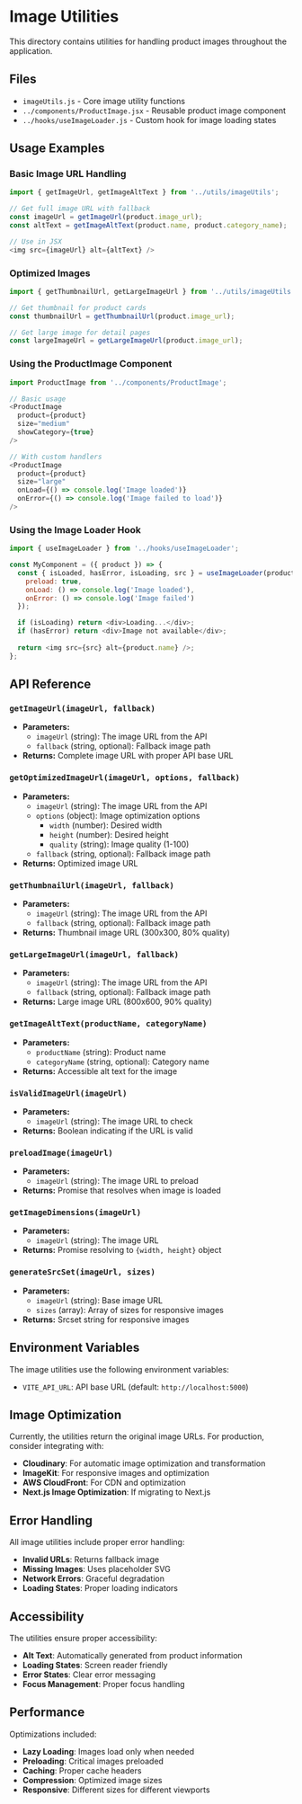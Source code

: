 # Image Utilities

This directory contains utilities for handling product images throughout the application.

## Files

- `imageUtils.js` - Core image utility functions
- `../components/ProductImage.jsx` - Reusable product image component
- `../hooks/useImageLoader.js` - Custom hook for image loading states

## Usage Examples

### Basic Image URL Handling

```javascript
import { getImageUrl, getImageAltText } from '../utils/imageUtils';

// Get full image URL with fallback
const imageUrl = getImageUrl(product.image_url);
const altText = getImageAltText(product.name, product.category_name);

// Use in JSX
<img src={imageUrl} alt={altText} />
```

### Optimized Images

```javascript
import { getThumbnailUrl, getLargeImageUrl } from '../utils/imageUtils';

// Get thumbnail for product cards
const thumbnailUrl = getThumbnailUrl(product.image_url);

// Get large image for detail pages
const largeImageUrl = getLargeImageUrl(product.image_url);
```

### Using the ProductImage Component

```javascript
import ProductImage from '../components/ProductImage';

// Basic usage
<ProductImage 
  product={product} 
  size="medium" 
  showCategory={true} 
/>

// With custom handlers
<ProductImage 
  product={product}
  size="large"
  onLoad={() => console.log('Image loaded')}
  onError={() => console.log('Image failed to load')}
/>
```

### Using the Image Loader Hook

```javascript
import { useImageLoader } from '../hooks/useImageLoader';

const MyComponent = ({ product }) => {
  const { isLoaded, hasError, isLoading, src } = useImageLoader(product.image_url, {
    preload: true,
    onLoad: () => console.log('Image loaded'),
    onError: () => console.log('Image failed')
  });

  if (isLoading) return <div>Loading...</div>;
  if (hasError) return <div>Image not available</div>;
  
  return <img src={src} alt={product.name} />;
};
```

## API Reference

### `getImageUrl(imageUrl, fallback)`
- **Parameters:**
  - `imageUrl` (string): The image URL from the API
  - `fallback` (string, optional): Fallback image path
- **Returns:** Complete image URL with proper API base URL

### `getOptimizedImageUrl(imageUrl, options, fallback)`
- **Parameters:**
  - `imageUrl` (string): The image URL from the API
  - `options` (object): Image optimization options
    - `width` (number): Desired width
    - `height` (number): Desired height
    - `quality` (string): Image quality (1-100)
  - `fallback` (string, optional): Fallback image path
- **Returns:** Optimized image URL

### `getThumbnailUrl(imageUrl, fallback)`
- **Parameters:**
  - `imageUrl` (string): The image URL from the API
  - `fallback` (string, optional): Fallback image path
- **Returns:** Thumbnail image URL (300x300, 80% quality)

### `getLargeImageUrl(imageUrl, fallback)`
- **Parameters:**
  - `imageUrl` (string): The image URL from the API
  - `fallback` (string, optional): Fallback image path
- **Returns:** Large image URL (800x600, 90% quality)

### `getImageAltText(productName, categoryName)`
- **Parameters:**
  - `productName` (string): Product name
  - `categoryName` (string, optional): Category name
- **Returns:** Accessible alt text for the image

### `isValidImageUrl(imageUrl)`
- **Parameters:**
  - `imageUrl` (string): The image URL to check
- **Returns:** Boolean indicating if the URL is valid

### `preloadImage(imageUrl)`
- **Parameters:**
  - `imageUrl` (string): The image URL to preload
- **Returns:** Promise that resolves when image is loaded

### `getImageDimensions(imageUrl)`
- **Parameters:**
  - `imageUrl` (string): The image URL
- **Returns:** Promise resolving to `{width, height}` object

### `generateSrcSet(imageUrl, sizes)`
- **Parameters:**
  - `imageUrl` (string): Base image URL
  - `sizes` (array): Array of sizes for responsive images
- **Returns:** Srcset string for responsive images

## Environment Variables

The image utilities use the following environment variables:

- `VITE_API_URL`: API base URL (default: `http://localhost:5000`)

## Image Optimization

Currently, the utilities return the original image URLs. For production, consider integrating with:

- **Cloudinary**: For automatic image optimization and transformation
- **ImageKit**: For responsive images and optimization
- **AWS CloudFront**: For CDN and optimization
- **Next.js Image Optimization**: If migrating to Next.js

## Error Handling

All image utilities include proper error handling:

- **Invalid URLs**: Returns fallback image
- **Missing Images**: Uses placeholder SVG
- **Network Errors**: Graceful degradation
- **Loading States**: Proper loading indicators

## Accessibility

The utilities ensure proper accessibility:

- **Alt Text**: Automatically generated from product information
- **Loading States**: Screen reader friendly
- **Error States**: Clear error messaging
- **Focus Management**: Proper focus handling

## Performance

Optimizations included:

- **Lazy Loading**: Images load only when needed
- **Preloading**: Critical images preloaded
- **Caching**: Proper cache headers
- **Compression**: Optimized image sizes
- **Responsive**: Different sizes for different viewports
